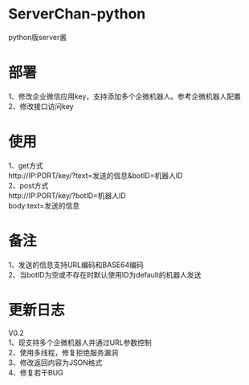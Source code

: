 # ServerChan-python
python版server酱
# 部署
1、修改企业微信应用key，支持添加多个企微机器人。参考企微机器人配置  
2、修改接口访问key
# 使用
1、get方式  
http://IP:PORT/key/?text=发送的信息&botID=机器人ID  
2、post方式  
http://IP:PORT/key/?botID=机器人ID  
body:text=发送的信息
# 备注
1、发送的信息支持URL编码和BASE64编码  
2、当botID为空或不存在时默认使用ID为default的机器人发送
# 更新日志
V0.2  
1、现支持多个企微机器人并通过URL参数控制  
2、使用多线程，修复拒绝服务漏洞  
3、修改返回内容为JSON格式  
4、修复若干BUG
